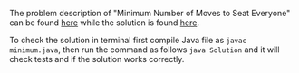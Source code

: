 The problem description of "Minimum Number of Moves to Seat Everyone" can be found [here](https://leetcode.com/problems/minimum-number-of-moves-to-seat-everyone/) while the solution is found [here](https://github.com/aurimas13/Solutions-To-Problems/blob/main/LeetCode/Java%20Solutions/Minimum%20Number%20of%20Moves%20to%20Seat%20Everyone/minimum.java).

To check the solution in terminal first compile Java file as `javac minimum.java`, then run the command as follows `java Solution` and it will check tests and if the solution works correctly.